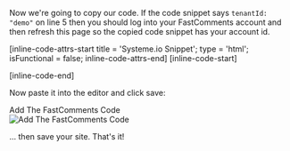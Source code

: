 Now we're going to copy our code. If the code snippet says `tenantId: "demo"` on line 5 then you should log into your FastComments account
and then refresh this page so the copied code snippet has your account id.

[inline-code-attrs-start title = 'Systeme.io Snippet'; type = 'html'; isFunctional = false; inline-code-attrs-end]
[inline-code-start]
<script src="https://cdn.fastcomments.com/js/embed-v2.min.js"></script>
<div id="fastcomments-widget"></div>
<script>
    FastCommentsUI(document.getElementById('fastcomments-widget'), {
        tenantId: "demo"
    });
</script>
[inline-code-end]

Now paste it into the editor and click save:

<div class="screenshot white-bg">
    <div class="title">Add The FastComments Code</div>
    <img class="screenshot-image" src="/images/installation-guides/systeme-add-code.png" alt="Add The FastComments Code" />
</div>

... then save your site. That's it!
